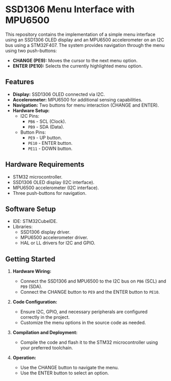# SSD1306 Menu Interface with MPU6500  

This repository contains the implementation of a simple menu interface using an SSD1306 OLED display and an MPU6500 accelerometer on an I2C bus using a STM32F407. The system provides navigation through the menu using two push-buttons:  

- **CHANGE (PE9):** Moves the cursor to the next menu option.  
- **ENTER (PE10):** Selects the currently highlighted menu option.  

## Features  

- **Display:** SSD1306 OLED connected via I2C.  
- **Accelerometer:** MPU6500 for additional sensing capabilities.  
- **Navigation:** Two buttons for menu interaction (CHANGE and ENTER).  
- **Hardware Setup:**  
  - I2C Pins:  
    - `PB6` - SCL (Clock).  
    - `PB9` - SDA (Data).  
  - Button Pins:  
    - `PE9` - UP button.  
    - `PE10` - ENTER button.
    - `PE11` - DOWN button.

## Hardware Requirements  

- STM32 microcontroller.  
- SSD1306 OLED display (I2C interface).  
- MPU6500 accelerometer (I2C interface).  
- Three push-buttons for navigation.  

## Software Setup  

- IDE: STM32CubeIDE.  
- Libraries:  
  - SSD1306 display driver.  
  - MPU6500 accelerometer driver.  
  - HAL or LL drivers for I2C and GPIO.  

## Getting Started  

1. **Hardware Wiring:**  
   - Connect the SSD1306 and MPU6500 to the I2C bus on `PB6` (SCL) and `PB9` (SDA).  
   - Connect the CHANGE button to `PE9` and the ENTER button to `PE10`.  

2. **Code Configuration:**  
   - Ensure I2C, GPIO, and necessary peripherals are configured correctly in the project.  
   - Customize the menu options in the source code as needed.  

3. **Compilation and Deployment:**  
   - Compile the code and flash it to the STM32 microcontroller using your preferred toolchain.  

4. **Operation:**  
   - Use the CHANGE button to navigate the menu.  
   - Use the ENTER button to select an option.  

